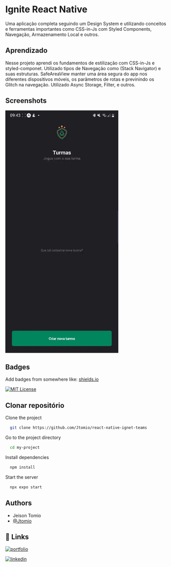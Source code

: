 # Ignite React Native

Uma aplicação completa seguindo um Design System e utilizando conceitos e ferramentas importantes como CSS-in-Js com Styled Components, Navegação, Armazenamento Local e outros.

## Aprendizado

Nesse projeto aprendi os fundamentos de estilização com CSS-in-Js e styled-componet. Utilizado tipos de Navegação como (Stack Navigator) e suas estruturas. SafeAreaView manter uma área segura do app nos diferentes dispositivos móveis, os parâmetros de rotas e previnindo os Glitch na navegação. Utilizado Async Storage, Filter, e outros.

## Screenshots

![App Screenshot](./assets/review.gif)

## Badges

Add badges from somewhere like: [shields.io](https://shields.io/)

[![MIT License](https://img.shields.io/badge/License-MIT-green.svg)](https://choosealicense.com/licenses/mit/)

## Clonar repositório

Clone the project

```bash
  git clone https://github.com/Jtomio/react-native-ignet-teams
```

Go to the project directory

```bash
  cd my-project
```

Install dependencies

```bash
  npm install
```

Start the server

```bash
  npx expo start
```

## Authors

- Jeison Tomio
- [@Jtomio](https://www.github.com/Jtomio)

## 🔗 Links

[![portfolio](https://img.shields.io/badge/my_portfolio-000?style=for-the-badge&logo=ko-fi&logoColor=white)](https://portfoliojeison.vercel.app/)

[![linkedin](https://img.shields.io/badge/linkedin-0A66C2?style=for-the-badge&logo=linkedin&logoColor=white)](https://www.linkedin.com/in/jeison-tomio/)
